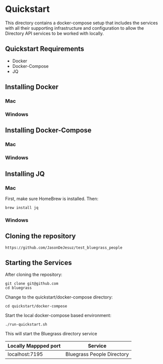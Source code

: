 # Quickstart
This directory contains a docker-compose setup that includes the services with all their supporting infrastructure and configuration to allow the Directory API services to be worked with locally.

## Quickstart Requirements
- Docker
- Docker-Compose
- JQ

## Installing Docker

### Mac

### Windows

## Installing Docker-Compose

### Mac

### Windows

## Installing JQ

### Mac
First, make sure HomeBrew is installed.
Then: 
```
brew install jq
```

### Windows

## Cloning the repository
```
https://github.com/JasonDeJesuz/test_bluegrass_people
```

## Starting the Services
After cloning the repository:
```
git clone git@github.com
cd bluegrass
```

Change to the quickstart/docker-compose directory:
```
cd quickstart/docker-compose
```

Start the local docker-compose based environment:
```
./run-quickstart.sh
```

This will start the Bluegrass directory service

|Locally Mappped port | Service |
|----------|-------|
|localhost:7195| Bluegrass People Directory |

